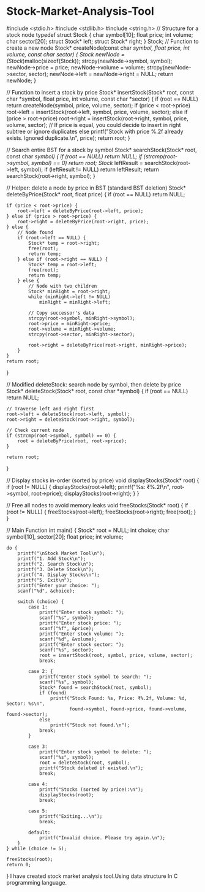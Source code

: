 # Stock-Market-Analysis-Tool
#include <stdio.h>
#include <stdlib.h>
#include <string.h>
// Structure for a stock node
typedef struct Stock {
    char symbol[10];
    float price;
    int volume;
    char sector[20];
    struct Stock* left;
    struct Stock* right;
} Stock;
// Function to create a new node
Stock* createNode(const char *symbol, float price, int volume, const char *sector) {
    Stock* newNode = (Stock*)malloc(sizeof(Stock));
    strcpy(newNode->symbol, symbol);
    newNode->price = price;
    newNode->volume = volume;
    strcpy(newNode->sector, sector);
    newNode->left = newNode->right = NULL;
    return newNode;
}

// Function to insert a stock by price
Stock* insertStock(Stock* root, const char *symbol, float price, int volume, const char *sector) {
    if (root == NULL) return createNode(symbol, price, volume, sector);
    if (price < root->price) root->left = insertStock(root->left, symbol, price, volume, sector);
    else if (price > root->price) root->right = insertStock(root->right, symbol, price, volume, sector);
    // If price is equal, you could decide to insert in right subtree or ignore duplicates
    else printf("Stock with price %.2f already exists. Ignored duplicate.\n", price);
    return root;
}

// Search entire BST for a stock by symbol
Stock* searchStock(Stock* root, const char *symbol) {
    if (root == NULL) return NULL;
    if (strcmp(root->symbol, symbol) == 0) return root;
    Stock* leftResult = searchStock(root->left, symbol);
    if (leftResult != NULL) return leftResult;
    return searchStock(root->right, symbol);
}

// Helper: delete a node by price in BST (standard BST deletion)
Stock* deleteByPrice(Stock* root, float price) {
    if (root == NULL) return NULL;

    if (price < root->price) {
        root->left = deleteByPrice(root->left, price);
    } else if (price > root->price) {
        root->right = deleteByPrice(root->right, price);
    } else {
        // Node found
        if (root->left == NULL) {
            Stock* temp = root->right;
            free(root);
            return temp;
        } else if (root->right == NULL) {
            Stock* temp = root->left;
            free(root);
            return temp;
        } else {
            // Node with two children
            Stock* minRight = root->right;
            while (minRight->left != NULL)
                minRight = minRight->left;

            // Copy successor's data
            strcpy(root->symbol, minRight->symbol);
            root->price = minRight->price;
            root->volume = minRight->volume;
            strcpy(root->sector, minRight->sector);

            root->right = deleteByPrice(root->right, minRight->price);
        }
    }
    return root;
}

// Modified deleteStock: search node by symbol, then delete by price
Stock* deleteStock(Stock* root, const char *symbol) {
    if (root == NULL) return NULL;

    // Traverse left and right first
    root->left = deleteStock(root->left, symbol);
    root->right = deleteStock(root->right, symbol);

    // Check current node
    if (strcmp(root->symbol, symbol) == 0) {
        root = deleteByPrice(root, root->price);
    }

    return root;
}

// Display stocks in-order (sorted by price)
void displayStocks(Stock* root) {
    if (root != NULL) {
        displayStocks(root->left);
        printf("%s: ₹%.2f\n", root->symbol, root->price);
        displayStocks(root->right);
    }
}

// Free all nodes to avoid memory leaks
void freeStocks(Stock* root) {
    if (root != NULL) {
        freeStocks(root->left);
        freeStocks(root->right);
        free(root);
    }
}

// Main Function
int main() {
    Stock* root = NULL;
    int choice;
    char symbol[10], sector[20];
    float price;
    int volume;

    do {
        printf("\nStock Market Tool\n");
        printf("1. Add Stock\n");
        printf("2. Search Stock\n");
        printf("3. Delete Stock\n");
        printf("4. Display Stocks\n");
        printf("5. Exit\n");
        printf("Enter your choice: ");
        scanf("%d", &choice);

        switch (choice) {
            case 1:
                printf("Enter stock symbol: ");
                scanf("%s", symbol);
                printf("Enter stock price: ");
                scanf("%f", &price);
                printf("Enter stock volume: ");
                scanf("%d", &volume);
                printf("Enter stock sector: ");
                scanf("%s", sector);
                root = insertStock(root, symbol, price, volume, sector);
                break;

            case 2: {
                printf("Enter stock symbol to search: ");
                scanf("%s", symbol);
                Stock* found = searchStock(root, symbol);
                if (found)
                    printf("Stock Found: %s, Price: ₹%.2f, Volume: %d, Sector: %s\n",
                           found->symbol, found->price, found->volume, found->sector);
                else
                    printf("Stock not found.\n");
                break;
            }

            case 3:
                printf("Enter stock symbol to delete: ");
                scanf("%s", symbol);
                root = deleteStock(root, symbol);
                printf("Stock deleted if existed.\n");
                break;

            case 4:
                printf("Stocks (sorted by price):\n");
                displayStocks(root);
                break;

            case 5:
                printf("Exiting...\n");
                break;

            default:
                printf("Invalid choice. Please try again.\n");
        }
    } while (choice != 5);

    freeStocks(root);
    return 0;
}
I have created stock market analysis tool.Using data structure In C programming language.

